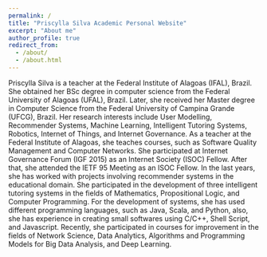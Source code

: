 ```yaml
---
permalink: /
title: "Priscylla Silva Academic Personal Website"
excerpt: "About me"
author_profile: true
redirect_from: 
  - /about/
  - /about.html
---
```


Priscylla Silva is a teacher at the Federal Institute of Alagoas (IFAL), Brazil. She obtained her BSc degree in computer science from the Federal University of Alagoas (UFAL), Brazil. Later, she received her Master degree in Computer Science from the Federal University of Campina Grande (UFCG), Brazil. Her research interests include User Modelling, Recommender Systems, Machine Learning, Intelligent Tutoring Systems, Robotics, Internet of Things, and Internet Governance. As a teacher at the Federal Institute of Alagoas, she teaches courses, such as Software Quality Management and Computer Networks. She participated at Internet Governance Forum (IGF 2015) as an Internet Society (ISOC) Fellow. After that, she attended the IETF 95 Meeting as an ISOC Fellow. In the last years, she has worked with projects involving recommender systems in the educational domain. She participated in the development of three intelligent tutoring systems in the fields of Mathematics, Propositional Logic, and Computer Programming. For the development of systems, she has used different programming languages, such as Java, Scala, and Python, also, she has experience in creating small softwares using C/C++, Shell Script, and Javascript. Recently, she participated in courses for improvement in the fields of Network Science, Data Analytics, Algorithms and Programming Models for Big Data Analysis, and Deep Learning.
